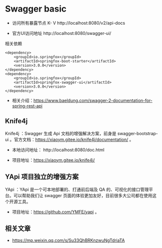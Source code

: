 # Swagger basic

- 访问所有暴露节点 K- V
http://localhost:8080/v2/api-docs

- 官方UI访问地址
http://localhost:8080/swagger-ui/


相关依赖
```
<dependency>
    <groupId>io.springfox</groupId>
    <artifactId>springfox-boot-starter</artifactId>
    <version>3.0.0</version>
</dependency>
<dependency>
    <groupId>io.springfox</groupId>
    <artifactId>springfox-swagger-ui</artifactId>
    <version>3.0.0</version>
</dependency>
```

- 相关介绍：https://www.baeldung.com/swagger-2-documentation-for-spring-rest-api

## Knife4j 
Knife4j ：Swagger 生成 Api 文档的增强解决方案，前身是 swagger-bootstrap-ui 。官方文档：https://xiaoym.gitee.io/knife4j/documentation/ 。
- 本地访问地址： http://localhost:8080/doc.html

- 项目地址：https://xiaoym.gitee.io/knife4j/

## YApi 项目独立的增强方案
YApi ：YApi 是一个可本地部署的、打通前后端及 QA 的、可视化的接口管理平台。可以帮助我们让 swagger 页面的体验更加友好，目前很多大公司都在使用这个开源工具。
- 项目地址：https://github.com/YMFE/yapi 。

## 相关文章
- https://mp.weixin.qq.com/s/Su33QhBRKnzwuNgTdriaTA